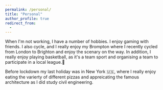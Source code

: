 ```yaml
---
permalink: /personal/
title: "Personal"
author_profile: true
redirect_from: 
  - 
---
```


When I'm not working, I have a number of hobbies. I enjoy gaming with friends. I also cycle, and I really enjoy my Brompton where I recently cycled from London to Brighton and enjoy the scenary on the way. In addition, I really enjoy playing basketball, as it's a team sport and organising a team to participate in a local league.🏀

Before lockdown my last holiday was in New York 🇺🇸, where I really enjoy eating the varierty of different pizzas and appreicating the famous architecture as I did study civil engineering.
